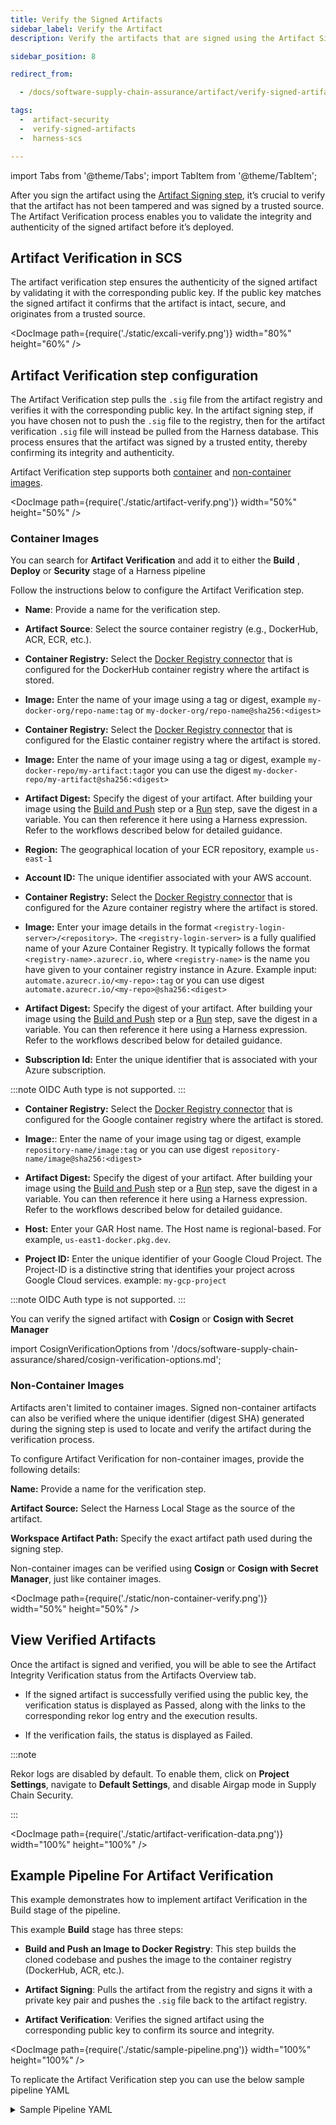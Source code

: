 ```yaml
---
title: Verify the Signed Artifacts
sidebar_label: Verify the Artifact
description: Verify the artifacts that are signed using the Artifact Signing step

sidebar_position: 8

redirect_from:

  - /docs/software-supply-chain-assurance/artifact/verify-signed-artifacts

tags:
  -  artifact-security
  -  verify-signed-artifacts
  -  harness-scs   

---
```



import Tabs from '@theme/Tabs';
import TabItem from '@theme/TabItem';


After you sign the artifact using the [Artifact Signing step](/docs/software-supply-chain-assurance/artifact-security/sign-verify/sign-artifacts), it’s crucial to verify that the artifact has not been tampered and was signed by a trusted source. The Artifact Verification process enables you to validate the integrity and authenticity of the signed artifact before it’s deployed.

<!-- :::note 
Currently, this feature is behind the feature flag `SSCA_ARTIFACT_SIGNING`. Contact Harness Support to enable the feature.
::: -->

## Artifact Verification in SCS

The artifact verification step ensures the authenticity of the signed artifact by validating it with the corresponding public key. If the public key matches the signed artifact it confirms that the artifact is intact, secure, and originates from a trusted source.

<DocImage path={require('./static/excali-verify.png')} width="80%" height="60%" />

## Artifact Verification step configuration

The Artifact Verification step pulls the `.sig` file from the artifact registry and verifies it with the corresponding public key. In the artifact signing step, if you have chosen not to push the `.sig` file to the registry, then for the artifact verification `.sig` file will instead be pulled from the Harness database. This process ensures that the artifact was signed by a trusted entity, thereby confirming its integrity and authenticity.

Artifact Verification step supports both [container](/docs/software-supply-chain-assurance/artifact-security/sign-verify/verify-signed-artifacts#container-images) and [non-container images](/docs/software-supply-chain-assurance/artifact-security/sign-verify/verify-signed-artifacts#non-container-images).

<DocImage path={require('./static/artifact-verify.png')} width="50%" height="50%" />

### Container Images

You can search for **Artifact Verification** and add it to either the **Build** , **Deploy** or **Security** stage of a Harness pipeline

Follow the instructions below to configure the Artifact Verification step.

* **Name**: Provide a name for the verification step.

* **Artifact Source**: Select the source container registry (e.g., DockerHub, ACR, ECR, etc.).


<Tabs>

  <TabItem value="dockerhub" label="Docker Registry" default >

* **Container Registry:** Select the [Docker Registry connector](/docs/platform/connectors/cloud-providers/ref-cloud-providers/docker-registry-connector-settings-reference) that is configured for the DockerHub container registry where the artifact is stored.

* **Image:** Enter the name of your image using a tag or digest, example `my-docker-org/repo-name:tag` or `my-docker-org/repo-name@sha256:<digest>`

</TabItem>

<TabItem value="ecr" label="ECR" default>

* **Container Registry:** Select the [Docker Registry connector](/docs/platform/connectors/cloud-providers/ref-cloud-providers/docker-registry-connector-settings-reference) that is configured for the Elastic container registry where the artifact is stored.

* **Image:** Enter the name of your image using a tag or digest, example `my-docker-repo/my-artifact:tag`or you can use the digest `my-docker-repo/my-artifact@sha256:<digest>`

* **Artifact Digest:** Specify the digest of your artifact. After building your image using the [Build and Push](#slsa-generation-step-configuration-with-build-and-push-step) step or a [Run](#slsa-generation-step-configuration-with-run-step) step, save the digest in a variable. You can then reference it here using a Harness expression. Refer to the workflows described below for detailed guidance.

* **Region:** The geographical location of your ECR repository, example `us-east-1`

* **Account ID:** The unique identifier associated with your AWS account.


</TabItem>

<TabItem value="acr" label="ACR" default>

* **Container Registry:** Select the [Docker Registry connector](/docs/platform/connectors/cloud-providers/ref-cloud-providers/docker-registry-connector-settings-reference) that is configured for the Azure container registry where the artifact is stored.

* **Image:** Enter your image details in the format `<registry-login-server>/<repository>`. The `<registry-login-server>` is a fully qualified name of your Azure Container Registry. It typically follows the format `<registry-name>.azurecr.io`, where `<registry-name>` is the name you have given to your container registry instance in Azure. Example input: `automate.azurecr.io/<my-repo>:tag` or you can use digest `automate.azurecr.io/<my-repo>@sha256:<digest>`

* **Artifact Digest:** Specify the digest of your artifact. After building your image using the [Build and Push](#slsa-generation-step-configuration-with-build-and-push-step) step or a [Run](#slsa-generation-step-configuration-with-run-step) step, save the digest in a variable. You can then reference it here using a Harness expression. Refer to the workflows described below for detailed guidance.

* **Subscription Id:** Enter the unique identifier that is associated with your Azure subscription. 

:::note
OIDC Auth type is not supported.
:::

</TabItem>

<TabItem value="gar" label="GAR" default>

* **Container Registry:** Select the [Docker Registry connector](/docs/platform/connectors/cloud-providers/ref-cloud-providers/docker-registry-connector-settings-reference) that is configured for the Google container registry where the artifact is stored.

* **Image:**: Enter the name of your image using tag or digest, example `repository-name/image:tag` or you can use digest `repository-name/image@sha256:<digest>`

* **Artifact Digest:** Specify the digest of your artifact. After building your image using the [Build and Push](#slsa-generation-step-configuration-with-build-and-push-step) step or a [Run](#slsa-generation-step-configuration-with-run-step) step, save the digest in a variable. You can then reference it here using a Harness expression. Refer to the workflows described below for detailed guidance.

* **Host:** Enter your GAR Host name. The Host name is regional-based. For example, `us-east1-docker.pkg.dev`.

* **Project ID:** Enter the unique identifier of your Google Cloud Project. The Project-ID is a distinctive string that identifies your project across Google Cloud services. example: `my-gcp-project`

:::note
OIDC Auth type is not supported.
:::

</TabItem>


</Tabs>

You can verify the signed artifact with **Cosign** or **Cosign with Secret Manager**

import CosignVerificationOptions from '/docs/software-supply-chain-assurance/shared/cosign-verification-options.md';

<CosignVerificationOptions />


### Non-Container Images

Artifacts aren't limited to container images. Signed non-container artifacts can also be verified where the unique identifier (digest SHA) generated during the signing step is used to locate and verify the artifact during the verification process.

To configure Artifact Verification for non-container images, provide the following details:

**Name:** Provide a name for the verification step.

**Artifact Source:** Select the Harness Local Stage as the source of the artifact.

**Workspace Artifact Path:** Specify the exact artifact path used during the signing step.

Non-container images can be verified using **Cosign** or **Cosign with Secret Manager**, just like container images.

<DocImage path={require('./static/non-container-verify.png')} width="50%" height="50%" />


## View Verified Artifacts

Once the artifact is signed and verified, you will be able to see the Artifact Integrity Verification status from the Artifacts Overview tab.


* If the signed artifact is successfully verified using the public key, the verification status is displayed as Passed, along with the links to the corresponding rekor log entry and the execution results.

* If the verification fails, the status is displayed as Failed.

:::note

Rekor logs are disabled by default. To enable them, click on **Project Settings**, navigate to **Default Settings**, and disable Airgap mode in Supply Chain Security.

:::

<DocImage path={require('./static/artifact-verification-data.png')} width="100%" height="100%" />



## Example Pipeline For Artifact Verification

This example demonstrates how to implement artifact Verification in the Build stage of the pipeline.


This example **Build** stage has three steps:

- **Build and Push an Image to Docker Registry**: This step builds the cloned codebase and pushes the image to the container registry (DockerHub, ACR, etc.).


- **Artifact Signing**: Pulls the artifact from the registry and signs it with a private key pair and pushes the `.sig` file back to the artifact registry.


- **Artifact Verification**: Verifies the signed artifact using the corresponding public key to confirm its source and integrity.


<DocImage path={require('./static/sample-pipeline.png')} width="100%" height="100%" />


To replicate the Artifact Verification step you can use the below sample pipeline YAML

<details>

<summary>
Sample Pipeline YAML
</summary>

```
pipeline:
  name: ArtifactVerification
  identifier: ArtifactVerification
  tags: {}
  projectIdentifier: Harness
  orgIdentifier: default
  properties:
    ci:
      codebase:
        connectorRef: Harnessgithub
        build: <+input>
  stages:
    - stage:
        name: Build
        identifier: Build
        description: ""
        type: CI
        spec:
          cloneCodebase: true
          caching:
            enabled: true
          buildIntelligence:
            enabled: true
          execution:
            steps:
              - step:
                  type: BuildAndPushDockerRegistry
                  name: BuildAndPushDockerRegistry_1
                  identifier: BuildAndPushDockerRegistry_1
                  spec:
                    connectorRef: lavakushDockerhub
                    repo: lavakush07/easy-buggy-app
                    tags:
                      - v5
                    caching: true
              - step:
                  type: SscaArtifactSigning
                  name: Artifact Signing_1
                  identifier: ArtifactSigning_1
                  spec:
                    source:
                      type: docker
                      spec:
                        connector: lavakushDockerhub
                        image: lavakush07/easy-buggy-app:v5
                    signing:
                      type: cosign
                      spec:
                        private_key: account.Cosign_Private_Key
                        password: account.Cosign_Password
                    uploadSignature:
                      upload: true
              - step:
                  type: SscaArtifactVerification
                  name: Artifact Verification_1
                  identifier: ArtifactVerification_1
                  spec:
                    source:
                      type: docker
                      spec:
                        connector: lavakushDockerhub
                        image: lavakush07/easy-buggy-app:v5
                    verifySign:
                      type: cosign
                      spec:
                        public_key: account.Cosign_Public_Key
          infrastructure:
            type: KubernetesDirect
            spec:
              connectorRef: account.harness_kubernetes_connector
              namespace: artifactverification
              automountServiceAccountToken: true
              nodeSelector: {}
              os: Linux
        variables:
          - name: LOG_LEVEL
            type: String
            description: ""
            required: false
            value: TRACE



```
</details>